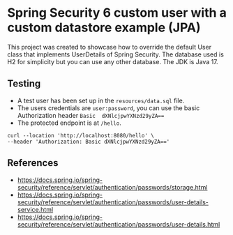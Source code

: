 # Spring Security 6 custom user with a custom datastore example (JPA)
This project was created to showcase how to override the default User class that implements UserDetails of 
Spring Security. The database used is H2 for simplicity but you can use any other database.
The JDK is Java 17.

## Testing
* A test user has been set up in the `resources/data.sql` file.  
* The users credentials are `user:password`, you can use the basic Authorization header `Basic 
dXNlcjpwYXNzd29yZA==`  
* The protected endpoint is at `/hello`.

```shell
curl --location 'http://localhost:8080/hello' \
--header 'Authorization: Basic dXNlcjpwYXNzd29yZA=='
```
## References
* https://docs.spring.io/spring-security/reference/servlet/authentication/passwords/storage.html
* https://docs.spring.io/spring-security/reference/servlet/authentication/passwords/user-details-service.html
* https://docs.spring.io/spring-security/reference/servlet/authentication/passwords/user-details.html